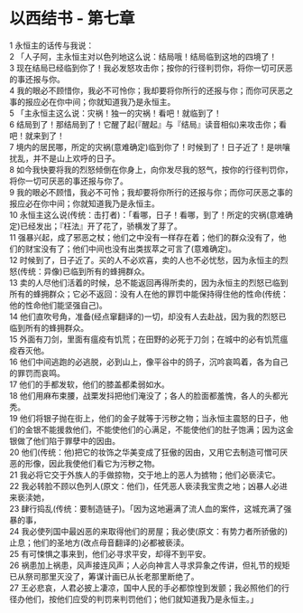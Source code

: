 # 以西结书 - 第七章
  
 1 永恒主的话传与我说：  
 2 「人子阿，主永恒主对以色列地这么说：结局哦！结局临到这地的四境了！  
 3 现在结局已经临到你了！我必发怒攻击你；按你的行径判罚你，将你一切可厌恶的事还报与你。  
 4 我的眼必不顾惜你，我必不可怜你；我却要将你所行的还报与你；而你可厌恶之事的报应必在你中间；你就知道我乃是永恒主。  
 5 「主永恒主这么说：灾祸！独一的灾祸！看吧！就临到了！  
 6 结局到了！那结局到了！它醒了起(『醒起』与『结局』读音相似)来攻击你；看吧！就来到了！  
 7 境内的居民哪，所定的灾祸(意难确定)临到你了！时候到了！日子近了！是哄嚷扰乱，并不是山上欢呼的日子。  
 8 如今我快要将我的烈怒倾倒在你身上，向你发尽我的怒气，按你的行径判罚你，将你一切可厌恶的事还报与你了。  
 9 我的眼必不顾惜，我必不可怜；我却要将你所行的还报与你；而你可厌恶之事的报应必在你中间；你就知道我乃是永恒主。  
 10 永恒主这么说(传统：击打者)：「看哪，日子！看哪，到了！所定的灾祸(意难确定)已经发出；『枉法』开了花了，骄横发了芽了。  
 11 强暴兴起，成了邪恶之杖；他们之中没有一样存在着；他们的群众没有了，他们的财宝没有了；他们中间也没有出类拔萃之可言了(意难确定)。  
 12 时候到了，日子近了。买的人不必欢喜，卖的人也不必忧愁，因为永恒主的烈怒(传统：异像)已临到所有的蜂拥群众。  
 13 卖的人尽他们活着的时候，总不能返回再得所卖的，因为永恒主的烈怒已临到所有的蜂拥群众；它必不返回：没有人在他的罪罚中能保持得住他的性命(传统：他的性命他们能坚强自己)。  
 14 他们直吹号角，准备(经点窜翻译的)一切，却没有人去赴战，因为我的烈怒已临到所有的蜂拥群众。  
 15 外面有刀剑，里面有瘟疫有饥荒；在田野的必死于刀剑；在城中的必有饥荒瘟疫吞灭他。  
 16 他们中间逃跑的必逃脱，必到山上，像平谷中的鸽子，沉吟哀鸣着，各为自己的罪罚而哀鸣。  
 17 他们的手都发软，他们的膝盖都柔弱如水。  
 18 他们用麻布束腰，战栗发抖把他们淹没了；各人的脸面都羞愧，各人的头都光秃。  
 19 他们将银子抛在街上，他们的金子就等于污秽之物；当永恒主震怒的日子，他们的金银不能援救他们，不能使他们的心满足，不能使他们的肚子饱满；因为这金银做了他们陷于罪孽中的因由。  
 20 他们(传统：他)把它的妆饰之华美变成了狂傲的因由，又用它去制造可憎可厌恶的形像，因此我使他们看它为污秽之物。  
 21 我必将它交于外族人的手做掠物，交于地上的恶人为掳物；他们必亵渎它。  
 22 我必转脸不顾以色列人(原文：他们)，任凭恶人亵渎我宝贵之地；凶暴人必进来亵渎她，  
 23 肆行捣乱(传统：要制造链子)。「因为这地遍满了流人血的案件，这城充满了强暴的事，  
 24 我必使列国中最凶恶的来取得他们的房屋；我必使(原文：有势力者所骄傲的)止息；他们的圣地方(改点母音翻译的)必都被亵渎。  
 25 有可悚惧之事来到，他们必寻求平安，却得不到平安。  
 26 祸患加上祸患，风声接连风声；人必向神言人寻求异象之传讲，但礼节的规矩已从祭司那里灭没了，筹谋计画已从长老那里断绝了。  
 27 王必悲哀，人君必披上凄凉，国中人民的手必都惊惶到发颤；我必照他们的行径办他们，按他们应受的判罚来判罚他们；他们就知道我乃是永恒主。」